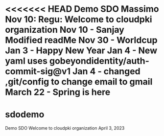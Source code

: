 <<<<<<< HEAD
Demo SDO Massimo
Nov 10: Regu: Welcome to cloudpki organization
Nov 10 - Sanjay Modified readMe
Nov 30 - Worldcup
Jan 3 - Happy New Year
Jan 4 - New yaml uses gobeyondidentity/auth-commit-sig@v1
Jan 4 - changed ,git/config to change email to gmail
March 22 - Spring is here
=======
# sdodemo
Demo SDO
Welcome to cloudpki organization
April 3, 2023 
